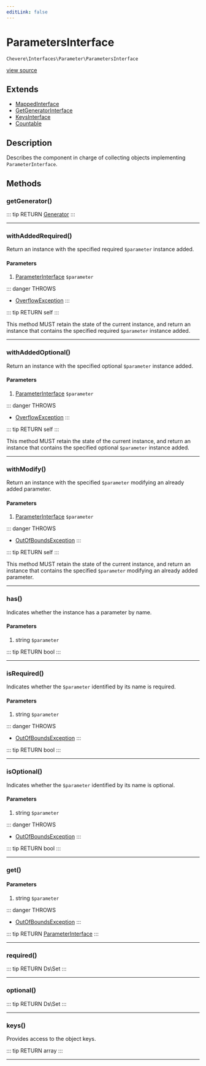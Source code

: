 ```yaml
---
editLink: false
---
```


# ParametersInterface

`Chevere\Interfaces\Parameter\ParametersInterface`

[view source](https://github.com/chevere/chevere/blob/master/src/Chevere/Interfaces/Parameter/ParametersInterface.php)

## Extends

- [MappedInterface](../DataStructures/MappedInterface.md)
- [GetGeneratorInterface](../DataStructures/GetGeneratorInterface.md)
- [KeysInterface](../DataStructures/KeysInterface.md)
- [Countable](https://www.php.net/manual/class.countable)

## Description

Describes the component in charge of collecting objects implementing `ParameterInterface`.

## Methods

### getGenerator()

::: tip RETURN
[Generator](https://www.php.net/manual/class.generator)
:::

---

### withAddedRequired()

Return an instance with the specified required `$parameter` instance added.

#### Parameters

1. [ParameterInterface](./ParameterInterface.md) `$parameter`

::: danger THROWS
- [OverflowException](../../Exceptions/Core/OverflowException.md) 
:::

::: tip RETURN
self
:::

This method MUST retain the state of the current instance, and return
an instance that contains the specified required `$parameter` instance added.

---

### withAddedOptional()

Return an instance with the specified optional `$parameter` instance added.

#### Parameters

1. [ParameterInterface](./ParameterInterface.md) `$parameter`

::: danger THROWS
- [OverflowException](../../Exceptions/Core/OverflowException.md) 
:::

::: tip RETURN
self
:::

This method MUST retain the state of the current instance, and return
an instance that contains the specified optional `$parameter` instance added.

---

### withModify()

Return an instance with the specified `$parameter` modifying an already added parameter.

#### Parameters

1. [ParameterInterface](./ParameterInterface.md) `$parameter`

::: danger THROWS
- [OutOfBoundsException](../../Exceptions/Core/OutOfBoundsException.md) 
:::

::: tip RETURN
self
:::

This method MUST retain the state of the current instance, and return
an instance that contains the specified `$parameter` modifying an already added parameter.

---

### has()

Indicates whether the instance has a parameter by name.

#### Parameters

1. string `$parameter`

::: tip RETURN
bool
:::

---

### isRequired()

Indicates whether the `$parameter` identified by its name is required.

#### Parameters

1. string `$parameter`

::: danger THROWS
- [OutOfBoundsException](../../Exceptions/Core/OutOfBoundsException.md) 
:::

::: tip RETURN
bool
:::

---

### isOptional()

Indicates whether the `$parameter` identified by its name is optional.

#### Parameters

1. string `$parameter`

::: danger THROWS
- [OutOfBoundsException](../../Exceptions/Core/OutOfBoundsException.md) 
:::

::: tip RETURN
bool
:::

---

### get()

#### Parameters

1. string `$parameter`

::: danger THROWS
- [OutOfBoundsException](../../Exceptions/Core/OutOfBoundsException.md) 
:::

::: tip RETURN
[ParameterInterface](./ParameterInterface.md)
:::

---

### required()

::: tip RETURN
Ds\Set
:::

---

### optional()

::: tip RETURN
Ds\Set
:::

---

### keys()

Provides access to the object keys.

::: tip RETURN
array
:::

---
